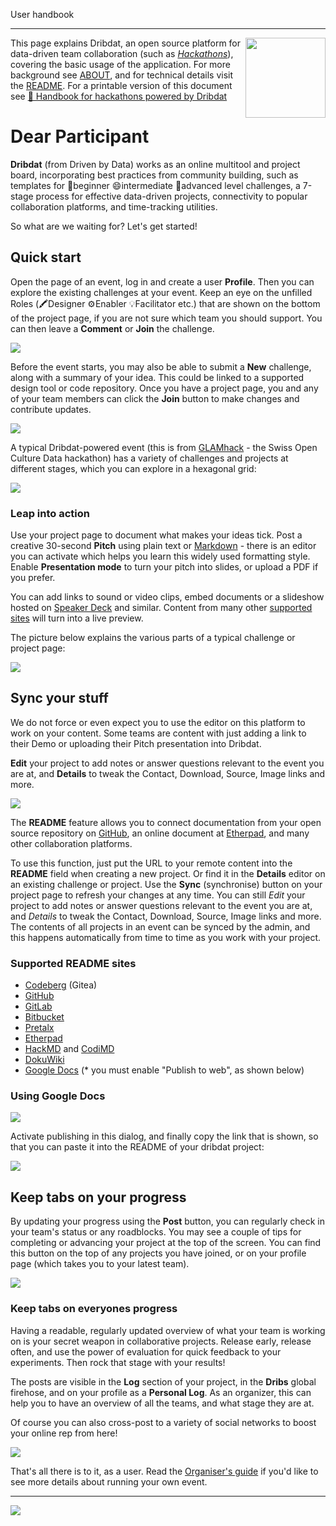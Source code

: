 User handbook

---
<img align="right" src="images/logo12.png" width="128">

This page explains Dribdat, an open source platform for data-driven team collaboration (such as *[Hackathons](https://hackathon.guide/)*), covering the basic usage of the application. For more background see [ABOUT](about), and for technical details visit the [README](https://github.com/dribdat/dribdat#dribdat).
For a printable version of this document see [📄 Handbook for hackathons powered by Dribdat](https://docs.google.com/document/d/e/2PACX-1vR5Gv5NA3pkls0FRufC0dg-blkOhSo1LMX58pSNtj0FhZq1ImmLw0cIwmla_hiZaxtP8tnzJQQgZg94/pub)

# Dear Participant

**Dribdat** (from Driven by Data) works as an online multitool and project board, incorporating best practices from community building, such as templates for 🌳beginner 😄intermediate 🏀advanced level challenges, a 7-stage process for effective data-driven projects, connectivity to popular collaboration platforms, and time-tracking utilities.

So what are we waiting for? Let's get started!

## Quick start

Open the page of an event, log in and create a user **Profile**. Then you can explore the existing challenges at your event. Keep an eye on the unfilled Roles (🖍️Designer ⚙️Enabler 💡Facilitator etc.) that are shown on the bottom of the project page, if you are not sure which team you should support. You can then leave a **Comment** or **Join** the challenge.

![](images/screenshot_userprofile.jpg)

Before the event starts, you may also be able to submit a **New** challenge, along with a summary of your idea. This could be linked to a supported design tool or code repository. Once you have a project page, you and any of your team members can click the **Join** button to make changes and contribute updates.

![](images/screenshot_project_new.png)

A typical Dribdat-powered event (this is from [GLAMhack](https://hack.glam.opendata.ch/) - the Swiss Open Culture Data hackathon) has a variety of challenges and projects at different stages, which you can explore in a hexagonal grid:

![](images/glamhack.jpg)

### Leap into action

Use your project page to document what makes your ideas tick. Post a creative 30-second **Pitch** using plain text or [Markdown](https://github.com/adam-p/markdown-here/wiki/Markdown-Cheatsheet) - there is an editor you can activate which helps you learn this widely used formatting style. Enable **Presentation mode** to turn your pitch into slides, or upload a PDF if you prefer.

You can add links to sound or video clips, embed documents or a slideshow hosted on [Speaker Deck](https://speakerdeck.com/) and similar. Content from many other [supported sites](https://oembed.com/#section7) will turn into a live preview.

The picture below explains the various parts of a typical challenge or project page:

![](images/project_page_overview.png)

## Sync your stuff

We do not force or even expect you to use the editor on this platform to work on your content.
Some teams are content with just adding a link to their Demo or uploading their Pitch presentation into Dribdat.

**Edit** your project to add notes or answer questions relevant to the event you are at, and **Details** to tweak the Contact, Download, Source, Image links and more.

![](images/editbuttons.png)

The **README** feature allows you to connect documentation from your open source repository on [GitHub](https://github.com), an online document at [Etherpad](http://etherpad.org), and many other collaboration platforms.

To use this function, just put the URL to your remote content into the **README** field when creating a new project. Or find it in the **Details** editor on an existing challenge or project.
Use the **Sync** (synchronise) button on your project page to refresh your changes at any time. You can still _Edit_ your project to add notes or answer questions relevant to the event you are at, and _Details_ to tweak the Contact, Download, Source, Image links and more.
The contents of all projects in an event can be synced by the admin, and this happens automatically from time to time as you work with your project.

### Supported README sites

- [Codeberg](https://codeberg.org/) (Gitea)
- [GitHub](https://github.com)
- [GitLab](https://gitlab.com)
- [Bitbucket](https://bitbucket.org)
- [Pretalx](http://pretalx.com)
- [Etherpad](http://etherpad.org)
- [HackMD](https://hackmd.io) and [CodiMD](https://codimd.web.cern.ch/)
- [DokuWiki](http://make.opendata.ch/wiki/project:home)
- [Google Docs](http://docs.google.com) (* you must enable "Publish to web", as shown below)

### Using Google Docs

![](images/googledocs1.png)

Activate publishing in this dialog, and finally copy the link that is shown, so that you can paste it into the README of your dribdat project:

![](images/googledocs2.png)

## Keep tabs on your progress

By updating your progress using the **Post** button, you can regularly check in your team's status or any roadblocks. You may see a couple of tips for completing or advancing your project at the top of the screen. You can find this button on the top of any projects you have joined, or on your profile page (which takes you to your latest team).

![](images/post.png)

### Keep tabs on everyones progress

Having a readable, regularly updated overview of what your team is working on is your secret weapon in collaborative projects. Release early, release often, and use the power of evaluation for quick feedback to your experiments. Then rock that stage with your results!

The posts are visible in the **Log** section of your project, in the **Dribs** global firehose, and on your profile as a **Personal Log**. As an organizer, this can help you to have an overview of all the teams, and what stage they are at.

Of course you can also cross-post to a variety of social networks to boost your online rep from here!

![](images/dribs.png)

That's all there is to it, as a user. Read the [Organiser's guide](organiser) if you'd like to see more details about running your own event.

---

![](images/playersavegame.png)
